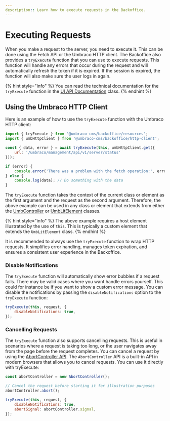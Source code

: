 ```yaml
---
description:: Learn how to execute requests in the Backoffice.
---
```


# Executing Requests

When you make a request to the server, you need to execute it. This can be done using the Fetch API or the Umbraco HTTP client. The Backoffice also provides a `tryExecute` function that you can use to execute requests. This function will handle any errors that occur during the request and will automatically refresh the token if it is expired. If the session is expired, the function will also make sure the user logs in again.

{% hint style="info" %}
You can read the technical documentation for the `tryExecute` function in the [UI API Documentation](https://apidocs.umbraco.com/v16/ui-api/functions/packages_core_resources.tryExecute.html) class.
{% endhint %}

## Using the Umbraco HTTP Client

Here is an example of how to use the `tryExecute` function with the Umbraco HTTP client:

```javascript
import { tryExecute } from '@umbraco-cms/backoffice/resources';
import { umbHttpClient } from '@umbraco-cms/backoffice/http-client';

const { data, error } = await tryExecute(this, umbHttpClient.get({
    url: '/umbraco/management/api/v1/server/status'
}));

if (error) {
    console.error('There was a problem with the fetch operation:', error);
} else {
    console.log(data); // Do something with the data
}
```

The `tryExecute` function takes the context of the current class or element as the first argument and the request as the second argument. Therefore, the above example can be used in any class or element that extends from either the [UmbController](https://apidocs.umbraco.com/v16/ui-api/interfaces/libs_controller-api.UmbController.html) or [UmbLitElement](https://apidocs.umbraco.com/v16/ui-api/classes/packages_core_lit-element.UmbLitElement.html) classes.

{% hint style="info" %}
The above example requires a host element illustrated by the use of `this`. This is typically a custom element that extends the `UmbLitElement` class.
{% endhint %}

It is recommended to always use the `tryExecute` function to wrap HTTP requests. It simplifies error handling, manages token expiration, and ensures a consistent user experience in the Backoffice.

### Disable Notifications

The `tryExecute` function will automatically show error bubbles if a request fails. There may be valid cases where you want handle errors yourself. This could for instance be if you want to show a custom error message. You can disable the notifications by passing the `disableNotifications` option to the `tryExecute` function:

```javascript
tryExecute(this, request, {
    disableNotifications: true,
});
```

### Cancelling Requests

The `tryExecute` function also supports cancelling requests. This is useful in scenarios where a request is taking too long, or the user navigates away from the page before the request completes. You can cancel a request by using the [AbortController API](https://developer.mozilla.org/en-US/docs/Web/API/AbortController). The `AbortController` API is a built-in API in modern browsers that allows you to cancel requests. You can use it directly with tryExecute:

```javascript
const abortController = new AbortController();

// Cancel the request before starting it for illustration purposes
abortController.abort();

tryExecute(this, request, {
    disableNotifications: true,
    abortSignal: abortController.signal,
});
```
